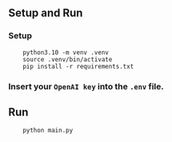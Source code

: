 ## Setup and Run

### Setup

        python3.10 -m venv .venv
        source .venv/bin/activate
        pip install -r requirements.txt

### Insert your `OpenAI key` into the `.env` file.

## Run

        python main.py
